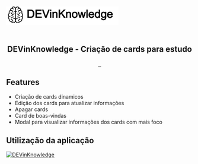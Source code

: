 <div id="container" style="height:100px;line-height:100px;">
<img src="assets/img/dik.jpg" alt="" style="vertical-align:middle;max-height:50%;">
</div>

<p align="center">
 <h2 align="center">DEVinKnowledge - Criação de cards para estudo</h2>
</p>
  <p align="center">
    <a href="">
      <img src="https://img.shields.io/badge/HTML-239120?style=for-the-badge&logo=html5&logoColor=white" alt="">
    </a>
    <a href="">
      <img src="https://img.shields.io/badge/CSS-239120?&style=for-the-badge&logo=css3&logoColor=white" alt="">
    </a>
    <a href="">
      <img src="https://img.shields.io/badge/JavaScript-F7DF1E?style=for-the-badge&logo=javascript&logoColor=black" alt="">
    </a>
  </p>

## Features

- Criação de cards dinamicos
- Edição dos cards para atualizar informações
- Apagar cards
- Card de boas-vindas
- Modal para visualizar informações dos cards com mais foco


## Utilização da aplicação

[![DEVinKnowledge](https://yt-embed.herokuapp.com/embed?v=tY8XnIGZq2c)](https://www.youtube.com/watch?v=tY8XnIGZq2c "DEVinKnowledge")
